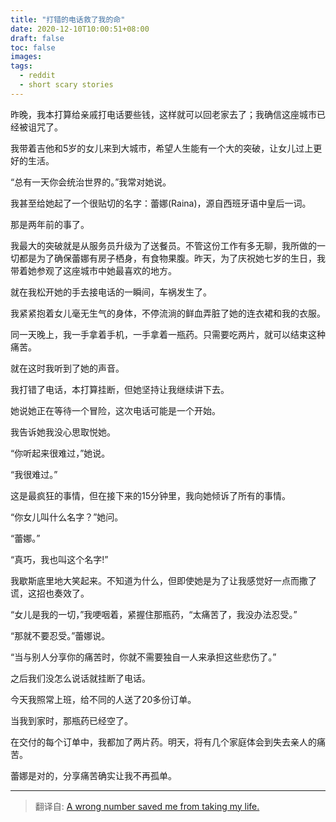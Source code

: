 ```yaml
---
title: "打错的电话救了我的命"
date: 2020-12-10T10:00:51+08:00
draft: false
toc: false
images:
tags: 
  - reddit
  - short scary stories
---
```


昨晚，我本打算给亲戚打电话要些钱，这样就可以回老家去了；我确信这座城市已经被诅咒了。

我带着吉他和5岁的女儿来到大城市，希望人生能有一个大的突破，让女儿过上更好的生活。

“总有一天你会统治世界的。”我常对她说。

我甚至给她起了一个很贴切的名字：蕾娜(Raina)，源自西班牙语中皇后一词。

那是两年前的事了。

我最大的突破就是从服务员升级为了送餐员。不管这份工作有多无聊，我所做的一切都是为了确保蕾娜有房子栖身，有食物果腹。昨天，为了庆祝她七岁的生日，我带着她参观了这座城市中她最喜欢的地方。

就在我松开她的手去接电话的一瞬间，车祸发生了。

我紧紧抱着女儿毫无生气的身体，不停流淌的鲜血弄脏了她的连衣裙和我的衣服。

同一天晚上，我一手拿着手机，一手拿着一瓶药。只需要吃两片，就可以结束这种痛苦。

就在这时我听到了她的声音。

我打错了电话，本打算挂断，但她坚持让我继续讲下去。

她说她正在等待一个冒险，这次电话可能是一个开始。

我告诉她我没心思取悦她。

“你听起来很难过，”她说。

“我很难过。”

这是最疯狂的事情，但在接下来的15分钟里，我向她倾诉了所有的事情。

“你女儿叫什么名字？”她问。

“蕾娜。”

“真巧，我也叫这个名字!”

我歇斯底里地大笑起来。不知道为什么，但即使她是为了让我感觉好一点而撒了谎，这招也奏效了。

“女儿是我的一切，”我哽咽着，紧握住那瓶药，“太痛苦了，我没办法忍受。”

“那就不要忍受。”蕾娜说。

“当与别人分享你的痛苦时，你就不需要独自一人来承担这些悲伤了。”

之后我们没怎么说话就挂断了电话。

今天我照常上班，给不同的人送了20多份订单。

当我到家时，那瓶药已经空了。

在交付的每个订单中，我都加了两片药。明天，将有几个家庭体会到失去亲人的痛苦。

蕾娜是对的，分享痛苦确实让我不再孤单。

------

> 翻译自: [A wrong number saved me from taking my life.](https://www.reddit.com/r/shortscarystories/comments/hebg1h/a_wrong_number_saved_me_from_taking_my_life/)

